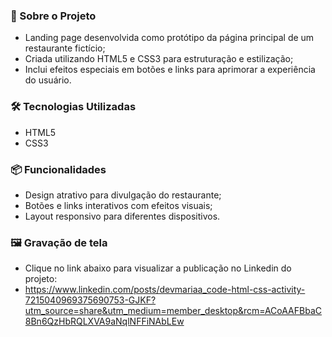 ### 📂 Sobre o Projeto

* Landing page desenvolvida como protótipo da página principal de um restaurante fictício;
* Criada utilizando HTML5 e CSS3 para estruturação e estilização;
* Inclui efeitos especiais em botões e links para aprimorar a experiência do usuário.
  
### 🛠 Tecnologias Utilizadas

* HTML5
* CSS3
  
### 📦 Funcionalidades

* Design atrativo para divulgação do restaurante;
* Botões e links interativos com efeitos visuais;
* Layout responsivo para diferentes dispositivos.
  
### 🖼 Gravação de tela
* Clique no link abaixo para visualizar a publicação no Linkedin do projeto:
* https://www.linkedin.com/posts/devmariaa_code-html-css-activity-7215040969375690753-GJKF?utm_source=share&utm_medium=member_desktop&rcm=ACoAAFBbaC8Bn6QzHbRQLXVA9aNqlNFFiNAbLEw
